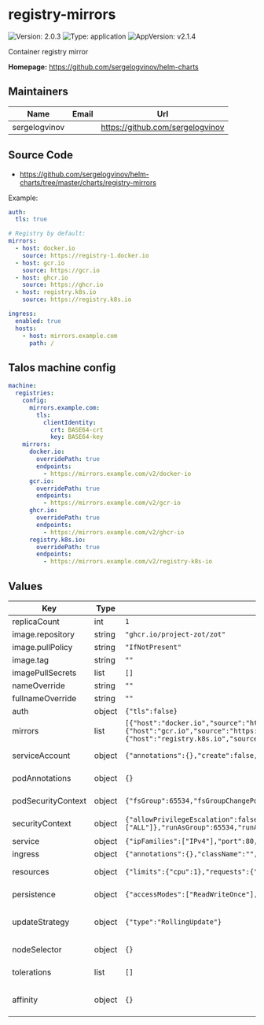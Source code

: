 # registry-mirrors

![Version: 2.0.3](https://img.shields.io/badge/Version-2.0.3-informational?style=flat-square) ![Type: application](https://img.shields.io/badge/Type-application-informational?style=flat-square) ![AppVersion: v2.1.4](https://img.shields.io/badge/AppVersion-v2.1.4-informational?style=flat-square)

Container registry mirror

**Homepage:** <https://github.com/sergelogvinov/helm-charts>

## Maintainers

| Name | Email | Url |
| ---- | ------ | --- |
| sergelogvinov |  | <https://github.com/sergelogvinov> |

## Source Code

* <https://github.com/sergelogvinov/helm-charts/tree/master/charts/registry-mirrors>

Example:

```yaml
auth:
  tls: true

# Registry by default:
mirrors:
  - host: docker.io
    source: https://registry-1.docker.io
  - host: gcr.io
    source: https://gcr.io
  - host: ghcr.io
    source: https://ghcr.io
  - host: registry.k8s.io
    source: https://registry.k8s.io

ingress:
  enabled: true
  hosts:
    - host: mirrors.example.com
      path: /
```

## Talos machine config

```yaml
machine:
  registries:
    config:
      mirrors.example.com:
        tls:
          clientIdentity:
            crt: BASE64-crt
            key: BASE64-key
    mirrors:
      docker.io:
        overridePath: true
        endpoints:
          - https://mirrors.example.com/v2/docker-io
      gcr.io:
        overridePath: true
        endpoints:
          - https://mirrors.example.com/v2/gcr-io
      ghcr.io:
        overridePath: true
        endpoints:
          - https://mirrors.example.com/v2/ghcr-io
      registry.k8s.io:
        overridePath: true
        endpoints:
          - https://mirrors.example.com/v2/registry-k8s-io
```

## Values

| Key | Type | Default | Description |
|-----|------|---------|-------------|
| replicaCount | int | `1` |  |
| image.repository | string | `"ghcr.io/project-zot/zot"` |  |
| image.pullPolicy | string | `"IfNotPresent"` |  |
| image.tag | string | `""` |  |
| imagePullSecrets | list | `[]` |  |
| nameOverride | string | `""` |  |
| fullnameOverride | string | `""` |  |
| auth | object | `{"tls":false}` | Mirror tls auth |
| mirrors | list | `[{"host":"docker.io","source":"https://registry-1.docker.io"},{"host":"quay.io","source":"https://quay.io"},{"host":"gcr.io","source":"https://gcr.io"},{"host":"ghcr.io","source":"https://ghcr.io"},{"host":"registry.k8s.io","source":"https://registry.k8s.io"}]` | Container mirrors |
| serviceAccount | object | `{"annotations":{},"create":false,"name":""}` | Pods Service Account. ref: https://kubernetes.io/docs/tasks/configure-pod-container/configure-service-account/ |
| podAnnotations | object | `{}` | Annotations for pod. ref: https://kubernetes.io/docs/concepts/overview/working-with-objects/annotations/ |
| podSecurityContext | object | `{"fsGroup":65534,"fsGroupChangePolicy":"OnRootMismatch","runAsGroup":65534,"runAsNonRoot":true,"runAsUser":65534}` | Pod Security Context. ref: https://kubernetes.io/docs/tasks/configure-pod-container/security-context/#set-the-security-context-for-a-pod |
| securityContext | object | `{"allowPrivilegeEscalation":false,"capabilities":{"drop":["ALL"]},"runAsGroup":65534,"runAsUser":65534,"seccompProfile":{"type":"RuntimeDefault"}}` | Container Security Context. ref: https://kubernetes.io/docs/tasks/configure-pod-container/security-context/#set-the-security-context-for-a-pod |
| service | object | `{"ipFamilies":["IPv4"],"port":80,"type":"ClusterIP"}` | Service parameters ref: https://kubernetes.io/docs/user-guide/services/ |
| ingress | object | `{"annotations":{},"className":"","enabled":false,"hosts":[{"host":"chart-example.local","path":"/"}],"tls":[]}` | Mirror ingress parameters ref: http://kubernetes.io/docs/user-guide/ingress/ |
| resources | object | `{"limits":{"cpu":1},"requests":{"cpu":"100m","memory":"512Mi"}}` | Resource requests and limits. ref: https://kubernetes.io/docs/user-guide/compute-resources/ |
| persistence | object | `{"accessModes":["ReadWriteOnce"],"annotations":{},"size":"1Gi"}` | Persistence parameters ref: https://kubernetes.io/docs/user-guide/persistent-volumes/ |
| updateStrategy | object | `{"type":"RollingUpdate"}` | pod deployment update strategy type. ref: https://kubernetes.io/docs/concepts/workloads/controllers/deployment/#updating-a-deployment |
| nodeSelector | object | `{}` | Node labels for pod assignment. ref: https://kubernetes.io/docs/user-guide/node-selection/ |
| tolerations | list | `[]` | Tolerations for pod assignment. ref: https://kubernetes.io/docs/concepts/configuration/taint-and-toleration/ |
| affinity | object | `{}` | Affinity for pod assignment. ref: https://kubernetes.io/docs/concepts/configuration/assign-pod-node/#affinity-and-anti-affinity |
